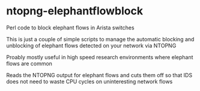 # ntopng-elephantflowblock
Perl code to block elephant flows in Arista switches

This is just a couple of simple scripts to manage the automatic blocking and unblocking of elephant flows detected on your network via NTOPNG

Proably mostly useful in high speed research environments where elephant flows are common

Reads the NTOPNG output for elephant flows and cuts them off so that IDS does not need to waste CPU cycles on uninteresting network flows
